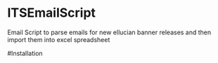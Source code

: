 # ITSEmailScript
Email Script to parse emails for new ellucian banner releases and then import them into excel spreadsheet

#Installation
